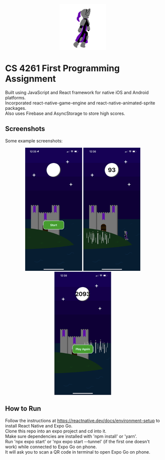 <p align="center">
  <img src="https://github.com/b-dai/knight/blob/main/assets/knight_left_idle01.png" alt="Knight" height="150" />
</p>

# CS 4261 First Programming Assignment
Built using JavaScript and React framework for native iOS and Android platforms.<br/>
Incorporated react-native-game-engine and react-native-animated-sprite packages.<br/>
Also uses Firebase and AsyncStorage to store high scores.

## Screenshots
Some example screenshots:<br/>
<p align="center">
  <img src="https://github.com/b-dai/knight/blob/main/start.PNG" height="400" />
  <img src="https://github.com/b-dai/knight/blob/main/midGame.PNG" height="400" />
  <img src="https://github.com/b-dai/knight/blob/main/gameOver.PNG" height="400" />
</p>

## How to Run
Follow the instructions at https://reactnative.dev/docs/environment-setup to install React Native and Expo Go.<br/>
Clone this repo into an expo project and cd into it.<br/>
Make sure dependencies are installed with 'npm install' or 'yarn'.<br/>
Run 'npx expo start' or 'npx expo start --tunnel' (if the first one doesn't work) while connected to Expo Go on phone.<br/>
It will ask you to scan a QR code in terminal to open Expo Go on phone.
